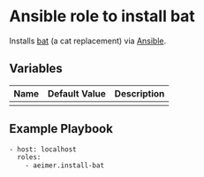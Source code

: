 # Ansible role to install bat
Installs [bat](https://github.com/sharkdp/bat) (a cat replacement) via [Ansible](https://ansible.com).

## Variables
| Name | Default Value | Description |
| ---- | ------------- | ----------- |
|  |  |  |

## Example Playbook
```bash
- host: localhost
  roles:
    - aeimer.install-bat
```
